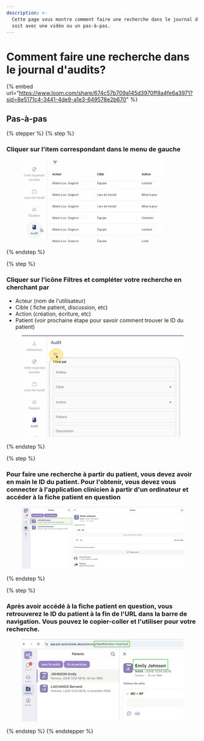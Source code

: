 ```yaml
---
description: >-
  Cette page vous montre comment faire une recherche dans le journal d'audits,
  soit avec une vidéo ou un pas-à-pas.
---
```


# Comment faire une recherche dans le journal d'audits?

{% embed url="https://www.loom.com/share/674c57b709a145d3970ff8a4fe6a3971?sid=8e5171c4-3441-4de9-a1e3-649578e2b670" %}

## Pas-à-pas

{% stepper %}
{% step %}
### Cliquer sur l'item correspondant dans le menu de gauche

<div align="left"><figure><img src="../../.gitbook/assets/CleanShot 2025-01-04 at 09.50.25@2x.png" alt="" width="375"><figcaption></figcaption></figure></div>
{% endstep %}

{% step %}
### Cliquer sur l'icône Filtres et compléter votre recherche en cherchant par

* Acteur (nom de l'utilisateur)
* Cible ( fiche patient, discussion, etc)
* Action (création, écriture, etc)
* Patient (voir prochaine étape pour savoir comment trouver le ID du patient)

<figure><img src="../../.gitbook/assets/CleanShot 2025-01-04 at 09.54.28@2x.png" alt=""><figcaption></figcaption></figure>
{% endstep %}

{% step %}
### Pour faire une recherche à partir du patient, vous devez avoir en main le ID du patient. Pour l'obtenir, vous devez vous connecter à l'application clinicien à partir d'un ordinateur et accéder à la fiche patient en question

<div align="left"><figure><img src="../../.gitbook/assets/CleanShot 2025-01-04 at 10.02.59@2x.png" alt="" width="563"><figcaption></figcaption></figure></div>
{% endstep %}

{% step %}
### Après avoir accédé à la fiche patient en question, vous retrouverez le ID du patient à la fin de l'URL dans la barre de navigation. Vous pouvez le copier-coller et l'utiliser pour votre recherche.

<div align="left"><figure><img src="../../.gitbook/assets/CleanShot 2025-01-04 at 10.01.24@2x.png" alt="" width="563"><figcaption></figcaption></figure></div>
{% endstep %}
{% endstepper %}
